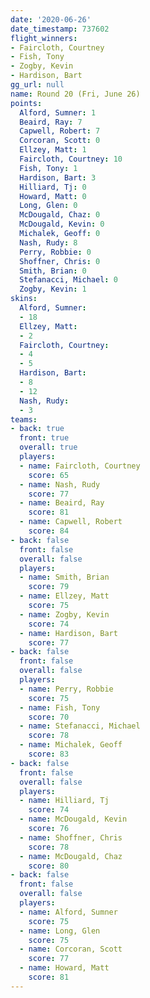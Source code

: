 ```yaml
---
date: '2020-06-26'
date_timestamp: 737602
flight_winners:
- Faircloth, Courtney
- Fish, Tony
- Zogby, Kevin
- Hardison, Bart
gg_url: null
name: Round 20 (Fri, June 26)
points:
  Alford, Sumner: 1
  Beaird, Ray: 7
  Capwell, Robert: 7
  Corcoran, Scott: 0
  Ellzey, Matt: 1
  Faircloth, Courtney: 10
  Fish, Tony: 1
  Hardison, Bart: 3
  Hilliard, Tj: 0
  Howard, Matt: 0
  Long, Glen: 0
  McDougald, Chaz: 0
  McDougald, Kevin: 0
  Michalek, Geoff: 0
  Nash, Rudy: 8
  Perry, Robbie: 0
  Shoffner, Chris: 0
  Smith, Brian: 0
  Stefanacci, Michael: 0
  Zogby, Kevin: 1
skins:
  Alford, Sumner:
  - 18
  Ellzey, Matt:
  - 2
  Faircloth, Courtney:
  - 4
  - 5
  Hardison, Bart:
  - 8
  - 12
  Nash, Rudy:
  - 3
teams:
- back: true
  front: true
  overall: true
  players:
  - name: Faircloth, Courtney
    score: 65
  - name: Nash, Rudy
    score: 77
  - name: Beaird, Ray
    score: 81
  - name: Capwell, Robert
    score: 84
- back: false
  front: false
  overall: false
  players:
  - name: Smith, Brian
    score: 79
  - name: Ellzey, Matt
    score: 75
  - name: Zogby, Kevin
    score: 74
  - name: Hardison, Bart
    score: 77
- back: false
  front: false
  overall: false
  players:
  - name: Perry, Robbie
    score: 75
  - name: Fish, Tony
    score: 70
  - name: Stefanacci, Michael
    score: 78
  - name: Michalek, Geoff
    score: 83
- back: false
  front: false
  overall: false
  players:
  - name: Hilliard, Tj
    score: 74
  - name: McDougald, Kevin
    score: 76
  - name: Shoffner, Chris
    score: 78
  - name: McDougald, Chaz
    score: 80
- back: false
  front: false
  overall: false
  players:
  - name: Alford, Sumner
    score: 75
  - name: Long, Glen
    score: 75
  - name: Corcoran, Scott
    score: 77
  - name: Howard, Matt
    score: 81
---
```

